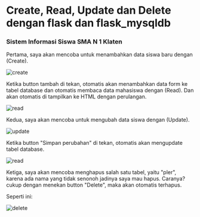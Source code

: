 <h1>Create, Read, Update dan Delete dengan flask dan flask_mysqldb</h1>

<h3>Sistem Informasi Siswa SMA N 1 Klaten</h3>

<p>Pertama, saya akan mencoba untuk menambahkan data siswa baru dengan (Create).</p>

![create](https://github.com/yogawanadityapratama/responsi-pemrograman-web/assets/123430193/c8f43860-e211-4daa-9779-65a4a9edf386)

<p>Ketika button tambah di tekan, otomatis akan menambahkan data form ke tabel database dan otomatis membaca data mahasiswa dengan (Read). Dan akan otomatis di tampilkan ke HTML dengan perulangan.</p>

![read](https://github.com/yogawanadityapratama/responsi-pemrograman-web/assets/123430193/104ff489-794f-4d24-b1c5-2375106d2f36)

<p>Kedua, saya akan mencoba untuk mengubah data siswa dengan (Update).</p>

![update](https://github.com/yogawanadityapratama/responsi-pemrograman-web/assets/123430193/12894893-3b71-45fa-a488-828139ed4b69)

<p>Ketika button "Simpan perubahan" di tekan, otomatis akan mengupdate tabel database.</p>

![read](https://github.com/yogawanadityapratama/responsi-pemrograman-web/assets/123430193/5b8e643d-b874-4d43-a336-d7e03a2a1d93)

<p>Ketiga, saya akan mencoba menghapus salah satu tabel, yaitu "pler", karena ada nama yang tidak senonoh jadinya saya mau hapus. Caranya? cukup dengan menekan button "Delete", maka akan otomatis terhapus.</p>
<p>Seperti ini:</p>

![delete](https://github.com/yogawanadityapratama/responsi-pemrograman-web/assets/123430193/dbec6f87-67a0-4c37-b657-7038f8f1b65a)
